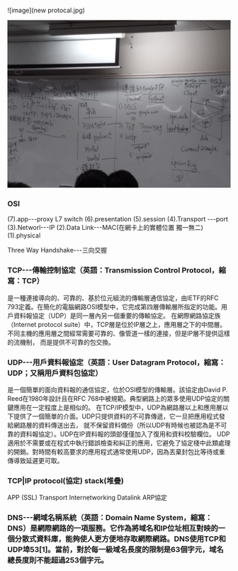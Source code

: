 ![image](new protocal.jpg)


![image](protocal2.jpg)


### OSI
(7).app---proxy L7 switch
(6).presentation
(5).session
(4).Transport ---port
(3).Networl---IP
(2).Data Link---MAC(在網卡上的實體位置 獨一無二)
(1).physical


Three Way Handshake---三向交握


### TCP---傳輸控制協定（英語：Transmission Control Protocol，縮寫：TCP）
是一種連接導向的、可靠的、基於位元組流的傳輸層通信協定，由IETF的RFC 793定義。在簡化的電腦網路OSI模型中，它完成第四層傳輸層所指定的功能。用戶資料報協定（UDP）是同一層內另一個重要的傳輸協定。
在網際網路協定族（Internet protocol suite）中，TCP層是位於IP層之上，應用層之下的中間層。不同主機的應用層之間經常需要可靠的、像管道一樣的連接，但是IP層不提供這樣的流機制，
而是提供不可靠的包交換。


### UDP---用戶資料報協定（英語：User Datagram Protocol，縮寫：UDP；又稱用戶資料包協定）
是一個簡單的面向資料報的通信協定，位於OSI模型的傳輸層。該協定由David P. Reed在1980年設計且在RFC 768中被規範。典型網路上的眾多使用UDP協定的關鍵應用在一定程度上是相似的。
在TCP/IP模型中，UDP為網路層以上和應用層以下提供了一個簡單的介面。UDP只提供資料的不可靠傳遞，它一旦把應用程式發給網路層的資料傳送出去，
就不保留資料備份（所以UDP有時候也被認為是不可靠的資料報協定）。UDP在IP資料報的頭部僅僅加入了復用和資料校驗欄位。
UDP適用於不需要或在程式中執行錯誤檢查和糾正的應用，它避免了協定棧中此類處理的開銷。對時間有較高要求的應用程式通常使用UDP，因為丟棄封包比等待或重傳導致延遲更可取。



### TCP|IP protocol(協定) stack(堆疊)

APP
(SSL)
Transport
Internetworking
Datalink  ARP協定

### DNS---網域名稱系統（英語：Domain Name System，縮寫：DNS）是網際網路的一項服務。它作為將域名和IP位址相互對映的一個分散式資料庫，能夠使人更方便地存取網際網路。DNS使用TCP和UDP埠53[1]。當前，對於每一級域名長度的限制是63個字元，域名總長度則不能超過253個字元。


